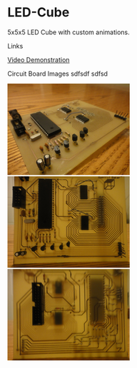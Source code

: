 # LED-Cube
5x5x5 LED Cube with custom animations.

Links

[Video Demonstration](https://www.dropbox.com/s/ls7eiz1xcjy9bnx/5x5x5LedCube.MOV?dl=0 "5x5x5 Led Cube")

Circuit Board Images
sdfsdf
sdfsd

<img src = "Images/DSC03021.jpg" width = "274" height = "205">
<img src = "Images/DSC03022.jpg" width = "274" height = "205">
<img src = "Images/DSC03023.jpg" width = "274" height = "205">
